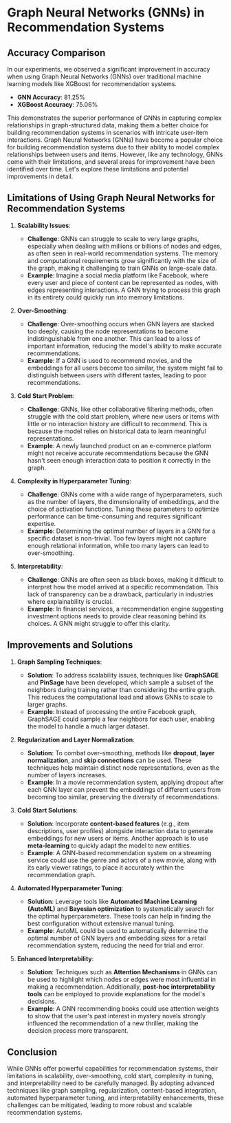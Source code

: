 # Graph Neural Networks (GNNs) in Recommendation Systems
## Accuracy Comparison

In our experiments, we observed a significant improvement in accuracy when using Graph Neural Networks (GNNs) over traditional machine learning models like XGBoost for recommendation systems.

- **GNN Accuracy**: 81.25%
- **XGBoost Accuracy**: 75.06%

This demonstrates the superior performance of GNNs in capturing complex relationships in graph-structured data, making them a better choice for building recommendation systems in scenarios with intricate user-item interactions.
Graph Neural Networks (GNNs) have become a popular choice for building recommendation systems due to their ability to model complex relationships between users and items. However, like any technology, GNNs come with their limitations, and several areas for improvement have been identified over time. Let's explore these limitations and potential improvements in detail.

## Limitations of Using Graph Neural Networks for Recommendation Systems

1. **Scalability Issues**:
   - **Challenge**: GNNs can struggle to scale to very large graphs, especially when dealing with millions or billions of nodes and edges, as often seen in real-world recommendation systems. The memory and computational requirements grow significantly with the size of the graph, making it challenging to train GNNs on large-scale data.
   - **Example**: Imagine a social media platform like Facebook, where every user and piece of content can be represented as nodes, with edges representing interactions. A GNN trying to process this graph in its entirety could quickly run into memory limitations.

2. **Over-Smoothing**:
   - **Challenge**: Over-smoothing occurs when GNN layers are stacked too deeply, causing the node representations to become indistinguishable from one another. This can lead to a loss of important information, reducing the model's ability to make accurate recommendations.
   - **Example**: If a GNN is used to recommend movies, and the embeddings for all users become too similar, the system might fail to distinguish between users with different tastes, leading to poor recommendations.

3. **Cold Start Problem**:
   - **Challenge**: GNNs, like other collaborative filtering methods, often struggle with the cold start problem, where new users or items with little or no interaction history are difficult to recommend. This is because the model relies on historical data to learn meaningful representations.
   - **Example**: A newly launched product on an e-commerce platform might not receive accurate recommendations because the GNN hasn't seen enough interaction data to position it correctly in the graph.

4. **Complexity in Hyperparameter Tuning**:
   - **Challenge**: GNNs come with a wide range of hyperparameters, such as the number of layers, the dimensionality of embeddings, and the choice of activation functions. Tuning these parameters to optimize performance can be time-consuming and requires significant expertise.
   - **Example**: Determining the optimal number of layers in a GNN for a specific dataset is non-trivial. Too few layers might not capture enough relational information, while too many layers can lead to over-smoothing.

5. **Interpretability**:
   - **Challenge**: GNNs are often seen as black boxes, making it difficult to interpret how the model arrived at a specific recommendation. This lack of transparency can be a drawback, particularly in industries where explainability is crucial.
   - **Example**: In financial services, a recommendation engine suggesting investment options needs to provide clear reasoning behind its choices. A GNN might struggle to offer this clarity.

## Improvements and Solutions

1. **Graph Sampling Techniques**:
   - **Solution**: To address scalability issues, techniques like **GraphSAGE** and **PinSage** have been developed, which sample a subset of the neighbors during training rather than considering the entire graph. This reduces the computational load and allows GNNs to scale to larger graphs.
   - **Example**: Instead of processing the entire Facebook graph, GraphSAGE could sample a few neighbors for each user, enabling the model to handle a much larger dataset.

2. **Regularization and Layer Normalization**:
   - **Solution**: To combat over-smoothing, methods like **dropout**, **layer normalization**, and **skip connections** can be used. These techniques help maintain distinct node representations, even as the number of layers increases.
   - **Example**: In a movie recommendation system, applying dropout after each GNN layer can prevent the embeddings of different users from becoming too similar, preserving the diversity of recommendations.

3. **Cold Start Solutions**:
   - **Solution**: Incorporate **content-based features** (e.g., item descriptions, user profiles) alongside interaction data to generate embeddings for new users or items. Another approach is to use **meta-learning** to quickly adapt the model to new entities.
   - **Example**: A GNN-based recommendation system on a streaming service could use the genre and actors of a new movie, along with its early viewer ratings, to place it accurately within the recommendation graph.

4. **Automated Hyperparameter Tuning**:
   - **Solution**: Leverage tools like **Automated Machine Learning (AutoML)** and **Bayesian optimization** to systematically search for the optimal hyperparameters. These tools can help in finding the best configuration without extensive manual tuning.
   - **Example**: AutoML could be used to automatically determine the optimal number of GNN layers and embedding sizes for a retail recommendation system, reducing the need for trial and error.

5. **Enhanced Interpretability**:
   - **Solution**: Techniques such as **Attention Mechanisms** in GNNs can be used to highlight which nodes or edges were most influential in making a recommendation. Additionally, **post-hoc interpretability tools** can be employed to provide explanations for the model's decisions.
   - **Example**: A GNN recommending books could use attention weights to show that the user's past interest in mystery novels strongly influenced the recommendation of a new thriller, making the decision process more transparent.

## Conclusion

While GNNs offer powerful capabilities for recommendation systems, their limitations in scalability, over-smoothing, cold start, complexity in tuning, and interpretability need to be carefully managed. By adopting advanced techniques like graph sampling, regularization, content-based integration, automated hyperparameter tuning, and interpretability enhancements, these challenges can be mitigated, leading to more robust and scalable recommendation systems.
